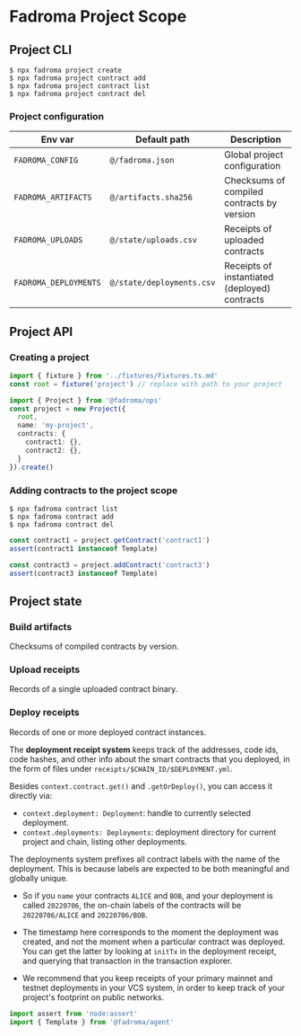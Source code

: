 # Fadroma Project Scope

## Project CLI

```shell
$ npx fadroma project create
$ npx fadroma project contract add
$ npx fadroma project contract list
$ npx fadroma project contract del
```

### Project configuration

|Env var|Default path|Description|
|-|-|-|
|`FADROMA_CONFIG`     |`@/fadroma.json`          |Global project configuration|
|`FADROMA_ARTIFACTS`  |`@/artifacts.sha256`      |Checksums of compiled contracts by version|
|`FADROMA_UPLOADS`    |`@/state/uploads.csv`     |Receipts of uploaded contracts|
|`FADROMA_DEPLOYMENTS`|`@/state/deployments.csv` |Receipts of instantiated (deployed) contracts|

## Project API

### Creating a project

```typescript
import { fixture } from '../fixtures/Fixtures.ts.md'
const root = fixture('project') // replace with path to your project

import { Project } from '@fadroma/ops'
const project = new Project({
  root,
  name: 'my-project',
  contracts: {
    contract1: {},
    contract2: {},
  }
}).create()
```

### Adding contracts to the project scope

```shell
$ npx fadroma contract list
$ npx fadroma contract add
$ npx fadroma contract del
```

```typescript
const contract1 = project.getContract('contract1')
assert(contract1 instanceof Template)

const contract3 = project.addContract('contract3')
assert(contract3 instanceof Template)
```

## Project state

### Build artifacts

Checksums of compiled contracts by version.

### Upload receipts

Records of a single uploaded contract binary.

### Deploy receipts

Records of one or more deployed contract instances.

The **deployment receipt system** keeps track of the addresses, code ids, code hashes, and other
info about the smart contracts that you deployed, in the form of files under
`receipts/$CHAIN_ID/$DEPLOYMENT.yml`.

Besides `context.contract.get()` and `.getOrDeploy()`, you can access it directly via:
* `context.deployment: Deployment`: handle to currently selected deployment.
* `context.deployments: Deployments`: deployment directory for current project and chain,
  listing other deployments.

The deployments system prefixes all contract labels with the name of the deployment.
This is because labels are expected to be both meaningful and globally unique.

* So if you `name` your contracts `ALICE` and `BOB`, and your deployment is called `20220706`,
  the on-chain labels of the contracts will be `20220706/ALICE` and `20220706/BOB`.

* The timestamp here corresponds to the moment the deployment was created, and not the moment
  when a particular contract was deployed. You can get the latter by looking at `initTx` in the
  deployment receipt, and querying that transaction in the transaction explorer.

* We recommend that you keep receipts of your primary mainnet and testnet deployments in your
  VCS system, in order to keep track of your project's footprint on public networks.

```typescript
import assert from 'node:assert'
import { Template } from '@fadroma/agent'
```
